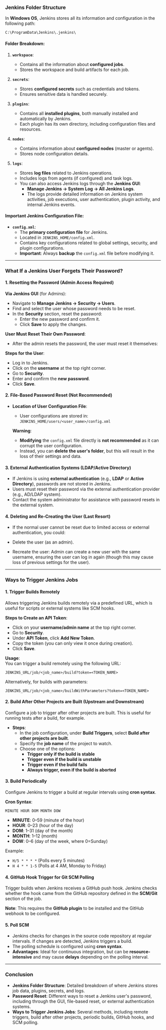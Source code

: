 ### **Jenkins Folder Structure**

In **Windows OS**, Jenkins stores all its information and configuration in the following path:

```
C:\ProgramData\Jenkins\.jenkins\
```

#### **Folder Breakdown:**

1. **`workspace`**:
   - Contains all the information about **configured jobs**.
   - Stores the workspace and build artifacts for each job.

2. **`secrets`**:
   - Stores **configured secrets** such as credentials and tokens.
   - Ensures sensitive data is handled securely.

3. **`plugins`**:
   - Contains all **installed plugins**, both manually installed and automatically by Jenkins.
   - Each plugin has its own directory, including configuration files and resources.

4. **`nodes`**:
   - Contains information about **configured nodes** (master or agents).
   - Stores node configuration details.

5. **`logs`**:
   - Stores **log files** related to Jenkins operations.
   - Includes logs from agents (if configured) and task logs.
   - You can also access Jenkins logs through the **Jenkins GUI**:
     - **Manage Jenkins → System Log → All Jenkins Logs**.
     - The logs provide detailed information on Jenkins system activities, job executions, user authentication, plugin activity, and internal Jenkins events.

#### **Important Jenkins Configuration File**:

- **`config.xml`**: 
   - The **primary configuration file** for Jenkins.
   - Located in `JENKINS_HOME/config.xml`.
   - Contains key configurations related to global settings, security, and plugin configurations.
   - **Important**: Always **backup** the `config.xml` file before modifying it.

---

### **What If a Jenkins User Forgets Their Password?**

#### **1. Resetting the Password (Admin Access Required)**

**Via Jenkins GUI** (for Admins):
   - Navigate to **Manage Jenkins → Security → Users**.
   - Find and select the user whose password needs to be reset.
   - In the **Security** section, reset the password:
     - Enter the new password and confirm it.
     - Click **Save** to apply the changes.

**User Must Reset Their Own Password**:
   - After the admin resets the password, the user must reset it themselves:
   
   **Steps for the User**:
   - Log in to Jenkins.
   - Click on the **username** at the top right corner.
   - Go to **Security**.
   - Enter and confirm the **new password**.
   - Click **Save**.

#### **2. File-Based Password Reset (Not Recommended)**

- **Location of User Configuration File**:
  - User configurations are stored in:  
    `JENKINS_HOME/users/<user_name>/config.xml`
  
  **Warning**: 
  - **Modifying** the `config.xml` file directly is **not recommended** as it can corrupt the user configuration. 
  - Instead, you can **delete the user's folder**, but this will result in the loss of their settings and data.

#### **3. External Authentication Systems (LDAP/Active Directory)**

- If Jenkins is using **external authentication** (e.g., **LDAP** or **Active Directory**), passwords are not stored in Jenkins.
- Users must reset their password via the external authentication provider (e.g., AD/LDAP system).
- Contact the system administrator for assistance with password resets in the external system.

#### **4. Deleting and Re-Creating the User (Last Resort)**
- If the normal user cannot be reset due to limited access or external authentication, you could:

- Delete the user (as an admin).
- Recreate the user: Admin can create a new user with the same username, ensuring the user can log in again (though this may cause loss of previous settings for the user).


---

### **Ways to Trigger Jenkins Jobs**

#### 1. **Trigger Builds Remotely**  
   Allows triggering Jenkins builds remotely via a predefined URL, which is useful for scripts or external systems like SCM hooks.

   **Steps to Create an API Token**:
   - Click on your **username/admin name** at the top right corner.
   - Go to **Security**.
   - Under **API Token**, click **Add New Token**.
   - Copy the token (you can only view it once during creation).
   - Click **Save**.

   **Usage**:  
   You can trigger a build remotely using the following URL:
   ```
   JENKINS_URL/job/<job_name>/build?token=<TOKEN_NAME>
   ```
   Alternatively, for builds with parameters:
   ```
   JENKINS_URL/job/<job_name>/buildWithParameters?token=<TOKEN_NAME>
   ```

#### 2. **Build After Other Projects are Built (Upstream and Downstream)**  
   Configure a job to trigger after other projects are built. This is useful for running tests after a build, for example.

   - **Steps**:
     - In the job configuration, under **Build Triggers**, select **Build after other projects are built**.
     - Specify the **job name** of the project to watch.
     - Choose one of the options:
       - **Trigger only if the build is stable**
       - **Trigger even if the build is unstable**
       - **Trigger even if the build fails**
       - **Always trigger, even if the build is aborted**

#### 3. **Build Periodically**  
   Configure Jenkins to trigger a build at regular intervals using **cron syntax**.

   **Cron Syntax**: 
   ```
   MINUTE HOUR DOM MONTH DOW
   ```

   - **MINUTE**: 0–59 (minute of the hour)
   - **HOUR**: 0–23 (hour of the day)
   - **DOM**: 1–31 (day of the month)
   - **MONTH**: 1–12 (month)
   - **DOW**: 0–6 (day of the week, where 0=Sunday)

   Example:
   - `H/5 * * * *` (Polls every 5 minutes)
   - `H 4 * * 1-5` (Polls at 4 AM, Monday to Friday)

#### 4. **GitHub Hook Trigger for Git SCM Polling**  
   Trigger builds when Jenkins receives a GitHub push hook. Jenkins checks whether the hook came from the GitHub repository defined in the **SCM/Git** section of the job.

   **Note**: This requires the **GitHub plugin** to be installed and the GitHub webhook to be configured.

#### 5. **Poll SCM**  
   - Jenkins checks for changes in the source code repository at regular intervals. If changes are detected, Jenkins triggers a build.
   - The polling schedule is configured using **cron syntax**.
   - **Advantages**: Ideal for continuous integration, but can be **resource-intensive** and may cause **delays** depending on the polling interval.

---

### **Conclusion**

- **Jenkins Folder Structure**: Detailed breakdown of where Jenkins stores job data, plugins, secrets, and logs.
- **Password Reset**: Different ways to reset a Jenkins user's password, including through the GUI, file-based reset, or external authentication systems.
- **Ways to Trigger Jenkins Jobs**: Several methods, including remote triggers, build after other projects, periodic builds, GitHub hooks, and SCM polling.

